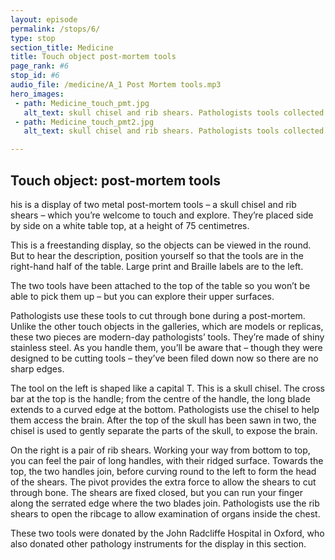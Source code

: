```yaml
---
layout: episode
permalink: /stops/6/
type: stop
section_title: Medicine
title: Touch object post-mortem tools
page_rank: #6
stop_id: #6
audio_file: /medicine/A_1 Post Mortem tools.mp3
hero_images:
 - path: Medicine_touch_pmt.jpg
   alt_text: skull chisel and rib shears. Pathologists tools collected from the Department of cellular Pathology at the John Radcliffe Hospital, 2016. © The Board of Trustees of the Science Museum
 - path: Medicine_touch_pmt2.jpg
   alt_text: skull chisel and rib shears. Pathologists tools collected from the Department of cellular Pathology at the John Radcliffe Hospital, 2016. © The Board of Trustees of the Science Museum

---
```


## Touch object: post-mortem tools  

his is a display of two metal post-mortem tools – a skull chisel and rib shears –
which you’re welcome to touch and explore.
They’re placed side by side on a white table top, at a height of 75 centimetres.  

This is a freestanding display, so the objects can be viewed in the round.
But to hear the description, position yourself so that the tools are in
the right-hand half of the table. Large print and Braille labels are to the left.

The two tools have been attached to the top of the table so you won’t be
able to pick them up – but you can explore their upper surfaces.  

Pathologists use these tools to cut through bone during a post-mortem.
Unlike the other touch objects in the galleries, which are models or replicas,
these two pieces are modern-day pathologists’ tools. They’re made of shiny stainless steel.
As you handle them, you’ll be aware that – though they were designed to be cutting tools –
they’ve been filed down now so there are no sharp edges.  

The tool on the left is shaped like a capital T. This is a skull chisel.
The cross bar at the top is the handle; from the centre of the handle,
the long blade extends to a curved edge at the bottom. Pathologists use
the chisel to help them access the brain. After the top of the skull has
been sawn in two, the chisel is used to gently separate the parts
of the skull, to expose the brain.

On the right is a pair of rib shears. Working your way from bottom to top,
you can feel the pair of long handles, with their ridged surface. Towards the top,
the two handles join, before curving round to the left to form the head of the shears.
The pivot provides the extra force to allow the shears to cut through bone.
The shears are fixed closed, but you can run your finger along the
serrated edge where the two blades join. Pathologists use the rib shears to open
the ribcage to allow examination of organs inside the chest.  

These two tools were donated by the John Radcliffe Hospital in Oxford,
who also donated other pathology instruments for the display in this section.   
